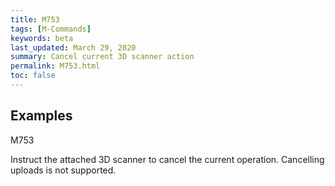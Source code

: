 ```yaml
---
title: M753
tags: [M-Commands] 
keywords: beta 
last_updated: March 29, 2020 
summary: Cancel current 3D scanner action 
permalink: M753.html
toc: false 
---
```



## Examples

M753

Instruct the attached 3D scanner to cancel the current operation. Cancelling uploads is not supported.

